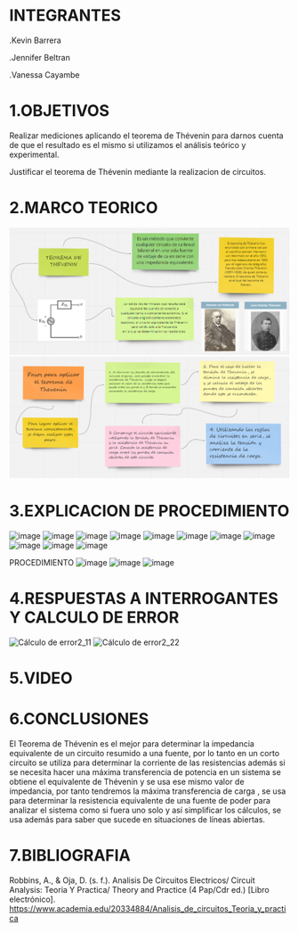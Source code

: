# INTEGRANTES
.Kevin Barrera

.Jennifer Beltran

.Vanessa Cayambe

# 1.OBJETIVOS
Realizar mediciones aplicando el teorema de Thévenin para darnos cuenta de que el resultado es el mismo si utilizamos el análisis teórico y experimental.

Justificar el teorema de Thévenin mediante la realizacion de circuitos.

# 2.MARCO TEORICO

![](https://github.com/Kevinsan21/Lab-2-P2-PICTURES/blob/main/Teoria-lab5.PNG)
![](https://github.com/Kevinsan21/Lab-2-P2-PICTURES/blob/main/Teoria2-lab5.PNG)

# 3.EXPLICACION DE PROCEDIMIENTO 

![image](https://user-images.githubusercontent.com/84421020/127089022-8135ad24-38ca-4c8c-89c3-d6f90583eee1.png)
![image](https://user-images.githubusercontent.com/84421020/127089128-998fa810-7640-42d6-a021-c3533b0ecee5.png)
![image](https://user-images.githubusercontent.com/84421020/127088308-587fd7de-9042-4efd-96e9-cc8c5956650a.png)
![image](https://user-images.githubusercontent.com/84421020/127088329-36f7845b-8fc1-4be4-a369-a3b271ac907a.png)
![image](https://user-images.githubusercontent.com/84421020/127089212-469a0949-b1d0-4af0-b8a3-03896c9ec05e.png)
![image](https://user-images.githubusercontent.com/84421020/127088337-43879b8b-69ed-4678-b15f-6d7fe05a3dff.png)
![image](https://user-images.githubusercontent.com/84421020/127089284-4fc49262-e7f9-4c9c-8293-525c02d8c6a8.png)
![image](https://user-images.githubusercontent.com/84421020/127088353-79f6d846-575a-4e72-b76c-0dfffd66894c.png)
![image](https://user-images.githubusercontent.com/84421020/127089344-d8f23bcb-56e6-4df3-822a-0c2b6615c709.png)
![image](https://user-images.githubusercontent.com/84421020/127088367-f1f64b9f-1d36-4f0e-b6d8-e4b070611031.png)
![image](https://user-images.githubusercontent.com/84421020/127088385-5a834415-32d5-4b60-ad24-ac94c6f7b0ca.png)

PROCEDIMIENTO
![image](https://user-images.githubusercontent.com/84421020/127088693-4cf6558c-1c1f-4ff2-b1fe-bb7c2567004d.png)
![image](https://user-images.githubusercontent.com/84421020/127088787-696a77f1-7f93-45d4-8f0a-434305fe64c1.png)
![image](https://user-images.githubusercontent.com/84421020/127088882-c05ff5b6-20ff-46e3-8968-75e9e696df0b.png)


# 4.RESPUESTAS A INTERROGANTES Y CALCULO DE ERROR

![Cálculo de error2_11](https://user-images.githubusercontent.com/84421370/127179885-ed44aaf9-39de-4fb5-b17f-65b148f0736f.jpg)
![Cálculo de error2_22](https://user-images.githubusercontent.com/84421370/127179900-61a49c79-9cad-4083-a007-34c2b7e64051.jpg)

# 5.VIDEO


# 6.CONCLUSIONES 
El Teorema de Thévenin es el mejor para determinar la impedancia equivalente de un circuito resumido a una fuente, por lo tanto en un corto circuito se utiliza para determinar la corriente de las resistencias además si se necesita hacer una máxima transferencia de potencia en un sistema se obtiene el equivalente de Thévenin y se usa ese mismo valor de impedancia, por tanto tendremos la máxima transferencia de carga , se usa para determinar la resistencia equivalente de una fuente de poder para analizar el sistema como si fuera uno solo y así simplificar los cálculos, se usa además para saber que sucede en situaciones de líneas abiertas.


# 7.BIBLIOGRAFIA

Robbins, A., & Oja, D. (s. f.). Analisis De Circuitos Electricos/ Circuit Analysis: Teoria Y Practica/ Theory and Practice (4 Pap/Cdr ed.) [Libro electrónico]. https://www.academia.edu/20334884/Analisis_de_circuitos_Teoria_y_practica

